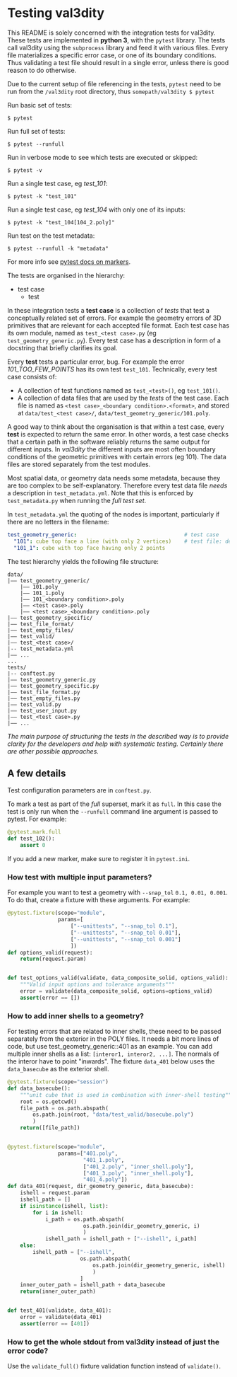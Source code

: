 # Testing val3dity

This README is solely concerned with the integration tests for val3dity. These tests are implemented in **python 3**, with the `pytest` library. The tests call val3dity using the `subprocess` library and feed it with various files. Every file materializes a specific error case, or one of its boundary conditions. Thus validating a test file should result in a single error, unless there is good reason to do otherwise.

Due to the current setup of file referencing in the tests, `pytest` need to be run from the `/val3dity` root directory, thus `somepath/val3dity $ pytest`

Run basic set of tests:
```
$ pytest
```

Run full set of tests:
```
$ pytest --runfull
```

Run in verbose mode to see which tests are executed or skipped:
```
$ pytest -v
```

Run a single test case, eg *test_101*:
```
$ pytest -k "test_101"
```

Run a single test case, eg *test_104* with only one of its inputs:
```
$ pytest -k "test_104[104_2.poly]"
```

Run test on the test metadata:
```
$ pytest --runfull -k "metadata"
```


For more info see [pytest docs on markers](https://docs.pytest.org/en/latest/example/markers.html#marking-test-functions-and-selecting-them-for-a-run).

The tests are organised in the hierarchy:

+ test case
    + test

In these integration tests a **test case** is a collection of *tests* that test a conceptually related set of errors. For example the geometry errors of 3D primitives that are relevant for each accepted file format. Each test case has its own module, named as `test_<test case>.py` (eg `test_geometry_generic.py`). Every test case has a description in form of a docstring that briefly clarifies its goal.

Every **test** tests a particular error, bug. For example the error *101_TOO_FEW_POINTS* has its own test `test_101`. Technically, every test case consists of:

+ A collection of test functions named as `test_<test>()`, eg `test_101()`.
+ A collection of data files that are used by the *tests* of the test case. Each file is named as `<test case>_<boundary condition>.<format>`, and stored at `data/test_<test case>/`, `data/test_geometry_generic/101.poly`.

A good way to think about the organisation is that within a test case, every **test** is expected to return the same error. In other words, a test case checks that a certain path in the software reliably returns the same output for different inputs. In *val3dity* the different inputs are most often boundary conditions of the geometric primitives with certain errors (eg 101). The data files are stored separately from the test modules.

Most spatial data, or geometry data needs some metadata, because they are too complex to be self-explanatory. Therefore every test data file *needs* a description in `test_metadata.yml`. Note that this is enforced by `test_metadata.py` when running the *full test set*. 

In `test_metadata.yml` the quoting of the nodes is important, particularly if there are no letters in the filename:

```yaml
test_geometry_generic:                                  # test case
  "101": cube top face a line (with only 2 vertices)    # test file: description
  "101_1": cube with top face having only 2 points
```

The test hierarchy yields the following file structure:

```
data/
|–– test_geometry_generic/
    |–– 101.poly
    |–– 101_1.poly
    |–– 101_<boundary condition>.poly
    |–– <test case>.poly
    |–– <test case>_<boundary condition>.poly
|–– test_geometry_specific/
|–– test_file_format/
|–– test_empty_files/
|–– test_valid/
|–– test_<test case>/
|-- test_metadata.yml
|–– ...
...
tests/
|-- conftest.py
|–– test_geometry_generic.py
|–– test_geometry_specific.py
|–– test_file_format.py
|–– test_empty_files.py
|–– test_valid.py
|–– test_user_input.py
|–– test_<test case>.py
|–– ...
```

*The main purpose of structuring the tests in the described way is to provide clarity for the developers and help with systematic testing. Certainly there are other possible approaches.*

## A few details

Test configuration parameters are in `conftest.py`.

To mark a test as part of the *full* superset, mark it as `full`. In this case the test is only run when the `--runfull` command line argument is passed to pytest. For example:

```python
@pytest.mark.full
def test_102():
    assert 0
```

If you add a new marker, make sure to register it in `pytest.ini`.

### How test with multiple input parameters?

For example you want to test a geometry with `--snap_tol` `0.1, 0.01, 0.001`. To do that, create a fixture with these arguments. For example:

```python
@pytest.fixture(scope="module",
                params=[
                    ["--unittests", "--snap_tol 0.1"],
                    ["--unittests", "--snap_tol 0.01"],
                    ["--unittests", "--snap_tol 0.001"]
                    ])
def options_valid(request):
    return(request.param)


def test_options_valid(validate, data_composite_solid, options_valid):
    """Valid input options and tolerance arguments"""
    error = validate(data_composite_solid, options=options_valid)
    assert(error == [])
```

### How to add inner shells to a geometry?

For testing errors that are related to inner shells, these need to be passed separately from the exterior in the POLY files. It needs a bit more lines of code, but use test_geometry_generic::401 as an example. You can add multiple inner shells as a list: `[interor1, interor2, ...]`. The normals of the interor have to point "inwards". The fixture `data_401` below uses the `data_basecube` as the exterior shell.

```python
@pytest.fixture(scope="session")
def data_basecube():
    """unit cube that is used in combination with inner-shell testing"""
    root = os.getcwd()
    file_path = os.path.abspath(
        os.path.join(root, "data/test_valid/basecube.poly")
        )
    return([file_path])


@pytest.fixture(scope="module",
                params=["401.poly",
                        "401_1.poly",
                        ["401_2.poly", "inner_shell.poly"],
                        ["401_3.poly", "inner_shell.poly"],
                        "401_4.poly"])
def data_401(request, dir_geometry_generic, data_basecube):
    ishell = request.param
    ishell_path = []
    if isinstance(ishell, list):
        for i in ishell:
            i_path = os.path.abspath(
                        os.path.join(dir_geometry_generic, i)
                        )
            ishell_path = ishell_path + ["--ishell", i_path]
    else:
        ishell_path = ["--ishell",
                       os.path.abspath(
                           os.path.join(dir_geometry_generic, ishell)
                           )
                       ]
    inner_outer_path = ishell_path + data_basecube
    return(inner_outer_path)


def test_401(validate, data_401):
    error = validate(data_401)
    assert(error == [401])
```

### How to get the whole stdout from val3dity instead of just the error code?

Use the `validate_full()` fixture validation function instead of `validate()`.



